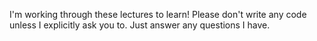 I'm working through these lectures to learn! Please don't write any code unless I explicitly ask you to. Just answer any questions I have.
